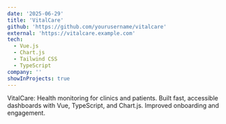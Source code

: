 ```yaml
---
date: '2025-06-29'
title: 'VitalCare'
github: 'https://github.com/yourusername/vitalcare'
external: 'https://vitalcare.example.com'
tech:
  - Vue.js
  - Chart.js
  - Tailwind CSS
  - TypeScript
company: ''
showInProjects: true
---
```


VitalCare: Health monitoring for clinics and patients. Built fast, accessible dashboards with Vue, TypeScript, and Chart.js. Improved onboarding and engagement.
